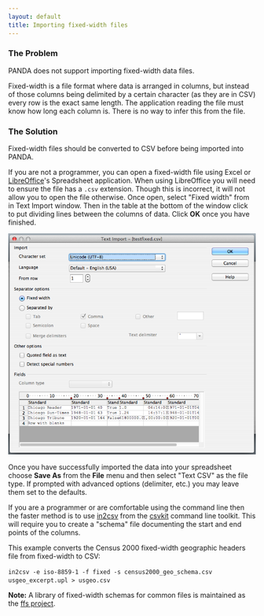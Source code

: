 ```yaml
---
layout: default 
title: Importing fixed-width files 
---
```


### The Problem

PANDA does not support importing fixed-width data files.

Fixed-width is a file format where data is arranged in columns, but instead of those columns being delimited by a certain character (as they are in CSV) every row is the exact same length. The application reading the file must know how long each column is. There is no way to infer this from the file.

### The Solution

Fixed-width files should be converted to CSV before being imported into PANDA.

If you are not a programmer, you can open a fixed-width file using Excel or [LibreOffice](http://www.libreoffice.org/)'s Spreadsheet application. When using LibreOffice you will need to ensure the file has a `.csv` extension. Though this is incorrect, it will not allow you to open the file otherwise. Once open, select "Fixed width" from in Text Import window. Then in the table at the bottom of the window click to put dividing lines between the columns of data. Click **OK** once you have finished.

![](/images/libre-import-fixed.png)

Once you have successfully imported the data into your spreadsheet choose **Save As** from the **File** menu and then select "Text CSV" as the file type. If prompted with advanced options (delimiter, etc.) you may leave them set to the defaults.

If you are a programmer or are comfortable using the command line then the faster method is to use [in2csv](http://csvkit.readthedocs.org/en/latest/scripts/in2csv.html) from the [csvkit](http://csvkit.readthedocs.org/en/latest/index.html) command line toolkit. This will require you to create a "schema" file documenting the start and end points of the columns.

This example converts the Census 2000 fixed-width geographic headers file from fixed-width to CSV:

`in2csv -e iso-8859-1 -f fixed -s census2000_geo_schema.csv usgeo_excerpt.upl > usgeo.csv`

**Note:** A library of fixed-width schemas for common files is maintained as the [ffs project](https://github.com/onyxfish/ffs).

